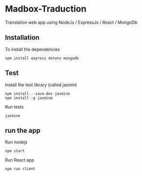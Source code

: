 # Madbox-Traduction

Translation web app using NodeJs / ExpressJs / React / MongoDb

## Installation

To install the dependencies
```
npm install express dotenv mongodb
```

## Test

Install the test library (called jasmin)
```
npm install --save-dev jasmine
npm install -g jasmine
```

Run tests
```
jasmine
```

## run the app

Run nodejs
```
npm start
```

Run React app
```
npm run client
```
